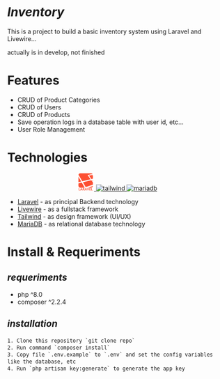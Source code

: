 
# _Inventory_

This is a project to build a basic inventory system using Laravel and Livewire...

actually is in develop, not finished


# Features

- CRUD of Product Categories
- CRUD of Users
- CRUD of Products
- Save operation logs in a database table with user id, etc...
- User Role Management


# Technologies

<p align="center">
    <a href="https://laravel.com/" target="_blank" rel="noreferrer"> <img src="https://raw.githubusercontent.com/devicons/devicon/master/icons/laravel/laravel-plain-wordmark.svg" alt="laravel" width="40" height="40"/> </a>
    <a href="https://tailwindcss.com/" target="_blank" rel="noreferrer"> <img src="https://www.vectorlogo.zone/logos/tailwindcss/tailwindcss-icon.svg" alt="tailwind" width="40" height="40"/> </a>
    <a href="https://mariadb.org/" target="_blank" rel="noreferrer"> <img src="https://www.vectorlogo.zone/logos/mariadb/mariadb-icon.svg" alt="mariadb" width="40" height="40"/> </a> 
</p>

- [Laravel] - as principal Backend technology
- [Livewire] - as a fullstack framework
- [Tailwind] - as design framework (UI/UX)  
- [MariaDB] - as relational database technology


# Install & Requeriments

## _requeriments_

- php ^8.0
- composer ^2.2.4 

## _installation_

```
1. Clone this repository `git clone repo`
2. Run command `composer install`
3. Copy file `.env.example` to `.env` and set the config variables like the database, etc
4. Run `php artisan key:generate` to generate the app key 
```


[Laravel]: <https://laravel.com/docs/9.x>
[Livewire]: <https://laravel-livewire.com/>
[Tailwind]: <https://tailwindcss.com/>
[MariaDB]: <https://mariadb.org/>

